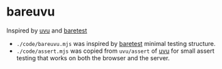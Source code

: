 # bareuvu 

Inspired by [uvu][] and [baretest][]

- `./code/bareuvu.mjs` was inspired by [baretest][] minimal testing structure.
- `./code/assert.mjs` was copied from `uvu/assert` of [uvu][] for small assert testing that works on both the browser and the server.

 [uvu]: https://github.com/lukeed/uvu
 [baretest]: https://github.com/volument/baretest

